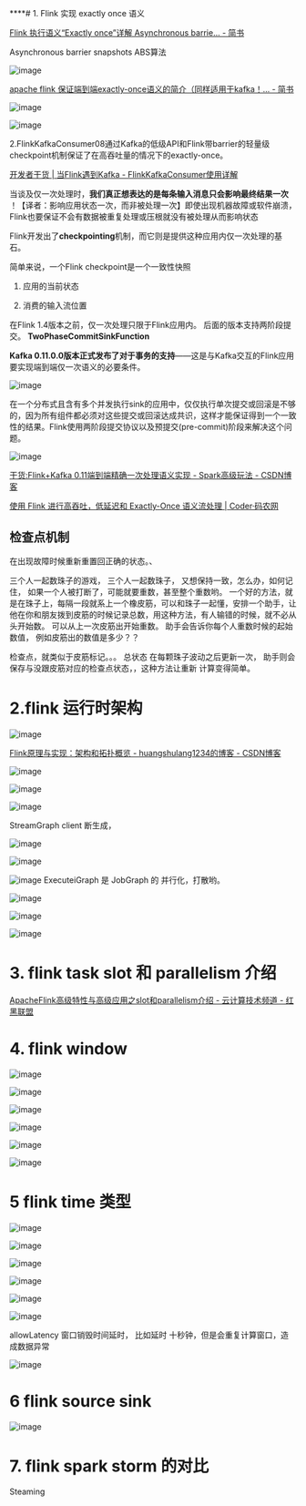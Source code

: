 ****# 1. Flink 实现 exactly once 语义

[Flink  执行语义“Exactly once”详解 Asynchronous barrie... - 简书](https://www.jianshu.com/p/dd895ca12061)

Asynchronous barrier snapshots  ABS算法


![image](http://static.lovedata.net/jpg/2018/12/18/a9944194dba97d49147a99cbe3382e21.jpg)

[apache flink 保证端到端exactly-once语义的简介（同样适用于kafka！... - 简书](https://www.jianshu.com/p/9d875f6e54f2)


![image](http://static.lovedata.net/jpg/2018/12/19/314c8e396615bdc6539eb235317fe7d5.jpg)

![image](http://static.lovedata.net/jpg/2018/12/19/a1aee54c0d3e156d4f90b152d2c0383e.jpg)


2.FlinkKafkaConsumer08通过Kafka的低级API和Flink带barrier的轻量级checkpoint机制保证了在高吞吐量的情况下的exactly-once。

[开发者干货 | 当Flink遇到Kafka -     FlinkKafkaConsumer使用详解](https://www.sohu.com/a/168546400_617676)

当谈及仅一次处理时，**我们真正想表达的是每条输入消息只会影响最终结果一次**   ！【译者：影响应用状态一次，而非被处理一次】即使出现机器故障或软件崩溃，Flink也要保证不会有数据被重复处理或压根就没有被处理从而影响状态

Flink开发出了**checkpointing**机制，而它则是提供这种应用内仅一次处理的基石。

简单来说，一个Flink checkpoint是一个一致性快照
1. 应用的当前状态

2. 消费的输入流位置


在Flink 1.4版本之前，仅一次处理只限于Flink应用内。  后面的版本支持两阶段提交。   **TwoPhaseCommitSinkFunction**

**Kafka 0.11.0.0版本正式发布了对于事务的支持**——这是与Kafka交互的Flink应用要实现端到端仅一次语义的必要条件。

![image](http://static.lovedata.net/jpg/2018/12/19/eabe03234af3da5dabe26f0b1937d546.jpg)

在一个分布式且含有多个并发执行sink的应用中，仅仅执行单次提交或回滚是不够的，因为所有组件都必须对这些提交或回滚达成共识，这样才能保证得到一个一致性的结果。Flink使用两阶段提交协议以及预提交(pre-commit)阶段来解决这个问题。


![image](http://static.lovedata.net/jpg/2018/12/19/8f3d0f1471871b25afbd91fc4b363ecd.jpg)


[干货:Flink+Kafka 0.11端到端精确一次处理语义实现 - Spark高级玩法 - CSDN博客](https://blog.csdn.net/rlnLo2pNEfx9c/article/details/81369878)

[使用 Flink 进行高吞吐，低延迟和 Exactly-Once 语义流处理 | Coder·码农网](https://www.codercto.com/a/26047.html)



## 检查点机制

在出现故障时候重新重置回正确的状态。、

三个人一起数珠子的游戏， 三个人一起数珠子， 又想保持一致，怎么办，如何记住， 如果一个人被打断了，可能就要重数，甚至整个重数哟。  一个好的方法，就是在珠子上，每隔一段就系上一个橡皮筋，可以和珠子一起懂，安排一个助手，让他在你和朋友拨到皮筋的时候记录总数，用这种方法，有人输错的时候，就不必从头开始数。 可以从上一次皮筋出开始重数。  助手会告诉你每个人重数时候的起始数值， 例如皮筋出的数值是多少？？


检查点，就类似于皮筋标记。。。    总状态 在每颗珠子波动之后更新一次， 助手则会保存与没跟皮筋对应的检查点状态，，这种方法让重新 计算变得简单。


# 2.flink 运行时架构

![image](http://static.lovedata.net/jpg/2018/12/18/31a5a1466cf4e2031eeb420f8352fd5a.jpg)

[Flink原理与实现：架构和拓扑概览 - huangshulang1234的博客 - CSDN博客](https://blog.csdn.net/huangshulang1234/article/details/78666904)

![image](http://static.lovedata.net/jpg/2018/12/19/bd964c6c7b75fbf8fa29dc4983b9a30a.jpg)


![image](http://static.lovedata.net/jpg/2018/12/19/3bfe18f298c9dfb9c65eb31160bf6cf6.jpg)

![image](http://static.lovedata.net/jpg/2018/12/19/154f305bd931c83bc502d1dc2a751741.jpg)

StreamGraph client 断生成，

 ![image](http://static.lovedata.net/jpg/2018/12/19/14b10d6b8ab3e4d1c6b6ed626b566ffe.jpg)

![image](http://static.lovedata.net/jpg/2018/12/19/97cbd95ddb28550a45bb2a62c34efd5f.jpg)


![image](http://static.lovedata.net/jpg/2018/12/19/18ea0ef010c3ffd585d8d2b49339fa09.jpg)
ExecuteiGraph 是 JobGraph 的 并行化，打散哟。

![image](http://static.lovedata.net/jpg/2018/12/19/22dd982bacb5fe7bee8500011e557d92.jpg)

![image](http://static.lovedata.net/jpg/2018/12/19/86e18fdf4994bf07f68bb5ae17ad1659.jpg)

![image](http://static.lovedata.net/jpg/2018/12/19/e1fe6aff1099ad90891d52671d8c90d1.jpg)

# 3. flink task slot 和 parallelism 介绍

[ApacheFlink高级特性与高级应用之slot和parallelism介绍 - 云计算技术频道 - 红黑联盟](https://www.2cto.com/net/201711/699128.html)


# 4. flink  window 

![image](http://static.lovedata.net/jpg/2018/12/19/dcf5266ee5f1678a27a80eff417d5d15.jpg)

![image](http://static.lovedata.net/jpg/2018/12/19/cd4080e4f7c9e59b360c48ba1136b74d.jpg)

![image](http://static.lovedata.net/jpg/2018/12/19/ea6cd9344ce4fb46c9bce617370b54c1.jpg)

![image](http://static.lovedata.net/jpg/2018/12/19/ab65f1fbbb8e77c66de87447e69f5998.jpg)

![image](http://static.lovedata.net/jpg/2018/12/19/575621c9d99d1f3190b0b74f0999de36.jpg) 

![image](http://static.lovedata.net/jpg/2018/12/19/7ea77f6cddf30dfdbf623a782cc1978a.jpg)


# 5 flink time 类型
![image](http://static.lovedata.net/jpg/2018/12/19/14d0f2ec99e2cce52bf6e0fb46239937.jpg)

![image](http://static.lovedata.net/jpg/2018/12/19/3a15271c14cebedba3f954d90e02751a.jpg)

![image](http://static.lovedata.net/jpg/2018/12/19/9ce2647f74831ab153afed6cd97d0345.jpg)


![image](http://static.lovedata.net/jpg/2018/12/19/673cdde282c6e933a3194565b1facfe5.jpg)



![image](http://static.lovedata.net/jpg/2018/12/19/a04a7670f524d8a91b15c843757e9097.jpg)

![image](http://static.lovedata.net/jpg/2018/12/19/48b66e235bbeec64b39fd90f71c0eba3.jpg)

allowLatency 窗口销毁时间延时， 比如延时 十秒钟，但是会重复计算窗口，造成数据异常

![image](http://static.lovedata.net/jpg/2018/12/19/5867ddda990fb30931577845257e6069.jpg)


# 6 flink  source  sink

![image](http://static.lovedata.net/jpg/2018/12/19/60e8da9a0c69904f783249af9b33eeee.jpg)


# 7. flink spark  storm 的对比


Steaming










